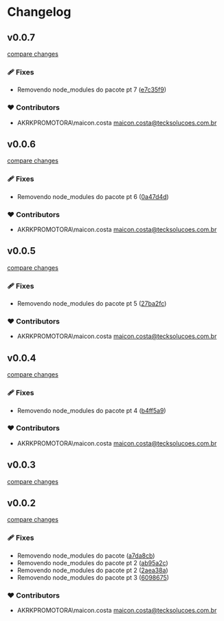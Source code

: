 # Changelog


## v0.0.7

[compare changes](https://github.com/maicon-vieira-dx/pf-module/compare/v0.0.6...v0.0.7)

### 🩹 Fixes

- Removendo node_modules do pacote pt 7 ([e7c35f9](https://github.com/maicon-vieira-dx/pf-module/commit/e7c35f9))

### ❤️ Contributors

- AKRKPROMOTORA\maicon.costa <maicon.costa@tecksolucoes.com.br>

## v0.0.6

[compare changes](https://github.com/maicon-vieira-dx/pf-module/compare/v0.0.5...v0.0.6)

### 🩹 Fixes

- Removendo node_modules do pacote pt 6 ([0a47d4d](https://github.com/maicon-vieira-dx/pf-module/commit/0a47d4d))

### ❤️ Contributors

- AKRKPROMOTORA\maicon.costa <maicon.costa@tecksolucoes.com.br>

## v0.0.5

[compare changes](https://github.com/maicon-vieira-dx/pf-module/compare/v0.0.4...v0.0.5)

### 🩹 Fixes

- Removendo node_modules do pacote pt 5 ([27ba2fc](https://github.com/maicon-vieira-dx/pf-module/commit/27ba2fc))

### ❤️ Contributors

- AKRKPROMOTORA\maicon.costa <maicon.costa@tecksolucoes.com.br>

## v0.0.4

[compare changes](https://github.com/maicon-vieira-dx/pf-module/compare/v0.0.3...v0.0.4)

### 🩹 Fixes

- Removendo node_modules do pacote pt 4 ([b4ff5a9](https://github.com/maicon-vieira-dx/pf-module/commit/b4ff5a9))

### ❤️ Contributors

- AKRKPROMOTORA\maicon.costa <maicon.costa@tecksolucoes.com.br>

## v0.0.3

[compare changes](https://github.com/maicon-vieira-dx/pf-module/compare/v0.0.2...v0.0.3)

## v0.0.2

[compare changes](https://github.com/maicon-vieira-dx/pf-module/compare/v1.2.0...v0.0.2)

### 🩹 Fixes

- Removendo node_modules do pacote ([a7da8cb](https://github.com/maicon-vieira-dx/pf-module/commit/a7da8cb))
- Removendo node_modules do pacote pt 2 ([ab95a2c](https://github.com/maicon-vieira-dx/pf-module/commit/ab95a2c))
- Removendo node_modules do pacote pt 2 ([2aea38a](https://github.com/maicon-vieira-dx/pf-module/commit/2aea38a))
- Removendo node_modules do pacote pt 3 ([6098675](https://github.com/maicon-vieira-dx/pf-module/commit/6098675))

### ❤️ Contributors

- AKRKPROMOTORA\maicon.costa <maicon.costa@tecksolucoes.com.br>

